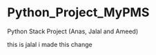 # Python_Project_MyPMS
Python Stack Project (Anas, Jalal and Ameed)


this is jalal i made this change 

